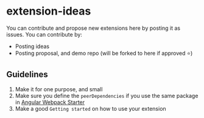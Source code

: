 # extension-ideas
You can contribute and propose new extensions here by posting it as issues.
You can contribute by:
- Posting ideas
- Posting proposal, and demo repo (will be forked to here if approved :star:)

## Guidelines
1. Make it for one purpose, and small
2. Make sure you define the `peerDependencies` if you use the same package in [Angular Webpack Starter](https://github.com/antonybudianto/angular-webpack-starter)
3. Make a good `Getting started` on how to use your extension
